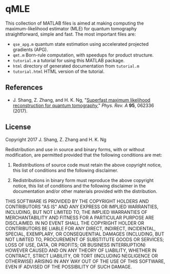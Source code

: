 qMLE
====

This collection of MATLAB files is aimed at making computing the maximum-likelihood estimator (MLE) for quantum tomography straightforward, simple and fast.  The most important files are:

 * `qse_apg.m` quantum state estimation using accelerated projected gradients (APG).
 * `qmt.m` Born-rule computation, with speedups for product structure.
 * `tutorial.m` a tutorial for using this MATLAB package.
 * `html` directory of generated documentation from `tutorial.m`
  * `tutorial.html` HTML version of the tutorial.

References
----

 * J. Shang, Z. Zhang, and H. K. Ng, "[Superfast maximum likelihood reconstruction for quantum tomography](https://journals.aps.org/pra/abstract/10.1103/PhysRevA.95.062336)," *Phys. Rev. A* **95**, 062336 (2017).


License
----

Copyright 2017 J. Shang, Z. Zhang and H. K. Ng

Redistribution and use in source and binary forms, with or without modification, are permitted provided that the following conditions are met:

1. Redistributions of source code must retain the above copyright notice, this list of conditions and the following disclaimer.

2. Redistributions in binary form must reproduce the above copyright notice, this list of conditions and the following disclaimer in the documentation and/or other materials provided with the distribution.

THIS SOFTWARE IS PROVIDED BY THE COPYRIGHT HOLDERS AND CONTRIBUTORS "AS IS" AND ANY EXPRESS OR IMPLIED WARRANTIES, INCLUDING, BUT NOT LIMITED TO, THE IMPLIED WARRANTIES OF MERCHANTABILITY AND FITNESS FOR A PARTICULAR PURPOSE ARE DISCLAIMED. IN NO EVENT SHALL THE COPYRIGHT HOLDER OR CONTRIBUTORS BE LIABLE FOR ANY DIRECT, INDIRECT, INCIDENTAL, SPECIAL, EXEMPLARY, OR CONSEQUENTIAL DAMAGES (INCLUDING, BUT NOT LIMITED TO, PROCUREMENT OF SUBSTITUTE GOODS OR SERVICES; LOSS OF USE, DATA, OR PROFITS; OR BUSINESS INTERRUPTION) HOWEVER CAUSED AND ON ANY THEORY OF LIABILITY, WHETHER IN CONTRACT, STRICT LIABILITY, OR TORT (INCLUDING NEGLIGENCE OR OTHERWISE) ARISING IN ANY WAY OUT OF THE USE OF THIS SOFTWARE, EVEN IF ADVISED OF THE POSSIBILITY OF SUCH DAMAGE.

